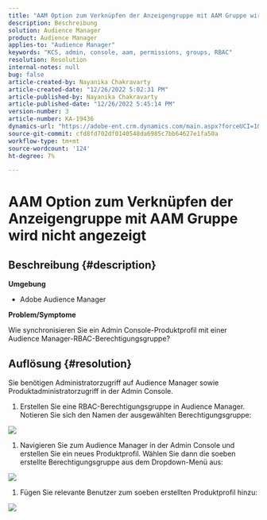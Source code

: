 ```yaml
---
title: "AAM Option zum Verknüpfen der Anzeigengruppe mit AAM Gruppe wird nicht angezeigt"
description: Beschreibung
solution: Audience Manager
product: Audience Manager
applies-to: "Audience Manager"
keywords: "KCS, admin, console, aam, permissions, groups, RBAC"
resolution: Resolution
internal-notes: null
bug: false
article-created-by: Nayanika Chakravarty
article-created-date: "12/26/2022 5:02:31 PM"
article-published-by: Nayanika Chakravarty
article-published-date: "12/26/2022 5:45:14 PM"
version-number: 3
article-number: KA-19436
dynamics-url: "https://adobe-ent.crm.dynamics.com/main.aspx?forceUCI=1&pagetype=entityrecord&etn=knowledgearticle&id=8ff73912-3f85-ed11-81ac-6045bd006b4b"
source-git-commit: cfd8fd702df0140548da6985c7bb64627e1fa50a
workflow-type: tm+mt
source-wordcount: '124'
ht-degree: 7%

---
```


# AAM Option zum Verknüpfen der Anzeigengruppe mit AAM Gruppe wird nicht angezeigt

## Beschreibung {#description}


<b>Umgebung</b>

- Adobe Audience Manager

<b>Problem/Symptome</b>

Wie synchronisieren Sie ein Admin Console-Produktprofil mit einer Audience Manager-RBAC-Berechtigungsgruppe?


## Auflösung {#resolution}


Sie benötigen Administratorzugriff auf Audience Manager sowie Produktadministratorzugriff in der Admin Console.

1) Erstellen Sie eine RBAC-Berechtigungsgruppe in Audience Manager. Notieren Sie sich den Namen der ausgewählten Berechtigungsgruppe:

![](assets/5a5b40de-a9cf-ec11-a7b5-00224809c196.png)

1) Navigieren Sie zum Audience Manager in der Admin Console und erstellen Sie ein neues Produktprofil. Wählen Sie dann die soeben erstellte Berechtigungsgruppe aus dem Dropdown-Menü aus:

![](assets/2689da02-aacf-ec11-a7b5-00224809c196.png)

1) Fügen Sie relevante Benutzer zum soeben erstellten Produktprofil hinzu:

![](assets/6a896e46-aacf-ec11-a7b5-00224809c196.png)

